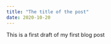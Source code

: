 ```yaml
---
title: "The title of the post"
date: 2020-10-20
---
```


This is a first draft of my first blog post
